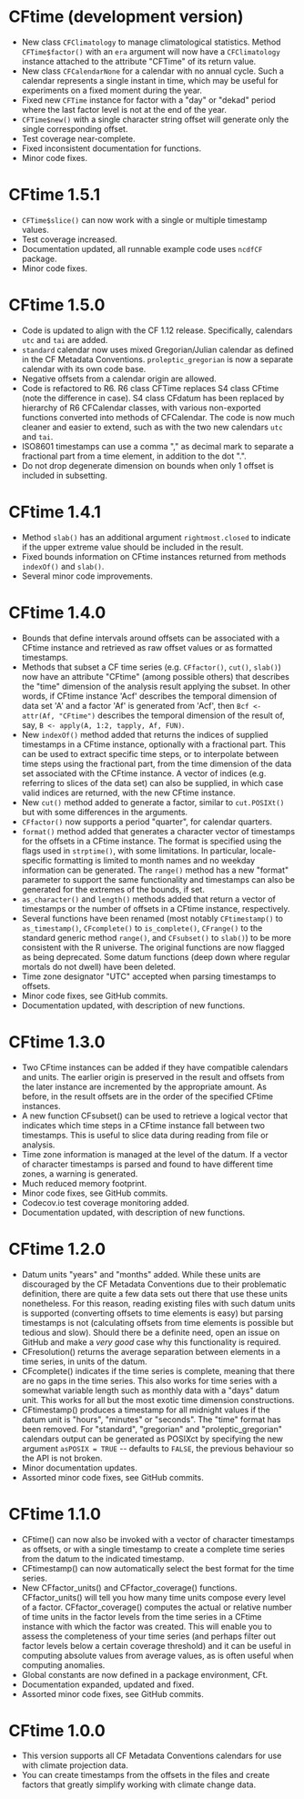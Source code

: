 # CFtime (development version)

* New class `CFClimatology` to manage climatological statistics. Method
`CFTime$factor()` with an `era` argument will now have a `CFClimatology`
instance attached to the attribute "CFTime" of its return value.
* New class `CFCalendarNone` for a calendar with no annual cycle. Such a 
calendar represents a single instant in time, which may be useful for 
experiments on a fixed moment during the year.
* Fixed new `CFTime` instance for factor with a "day" or "dekad" period where
the last factor level is not at the end of the year.
* `CFTime$new()` with a single character string offset will generate only the
single corresponding offset.
* Test coverage near-complete.
* Fixed inconsistent documentation for functions.
* Minor code fixes.

# CFtime 1.5.1

* `CFTime$slice()` can now work with a single or multiple timestamp values.
* Test coverage increased.
* Documentation updated, all runnable example code uses `ncdfCF` package.
* Minor code fixes.

# CFtime 1.5.0

* Code is updated to align with the CF 1.12 release. Specifically, calendars 
`utc` and `tai` are added.
* `standard` calendar now uses mixed Gregorian/Julian calendar as defined in the
CF Metadata Conventions. `proleptic_gregorian` is now a separate calendar with
its own code base.
* Negative offsets from a calendar origin are allowed.
* Code is refactored to R6. R6 class CFTime replaces S4 class CFtime (note the
difference in case). S4 class CFdatum has been replaced by hierarchy of
R6 CFCalendar classes, with various non-exported functions converted into
methods of CFCalendar. The code is now much cleaner and easier to extend, such
as with the two new calendars `utc` and `tai`.
* ISO8601 timestamps can use a comma "," as decimal mark to separate a 
fractional part from a time element, in addition to the dot ".".
* Do not drop degenerate dimension on bounds when only 1 offset is included in
subsetting.

# CFtime 1.4.1

* Method `slab()` has an additional argument `rightmost.closed` to indicate if
the upper extreme value should be included in the result.
* Fixed bounds information on CFtime instances returned from methods `indexOf()`
and `slab()`.
* Several minor code improvements.

# CFtime 1.4.0

* Bounds that define intervals around offsets can be associated with a CFtime
instance and retrieved as raw offset values or as formatted timestamps.
* Methods that subset a CF time series (e.g. `CFfactor()`, `cut()`, `slab()`)
now have an attribute "CFtime" (among possible others) that describes the "time"
dimension of the analysis result applying the subset. In other words, if CFtime 
instance 'Acf' describes the temporal dimension of data set 'A' and a factor 'Af'
is generated from 'Acf', then `Bcf <- attr(Af, "CFtime")` describes the temporal
dimension of the result of, say, `B <- apply(A, 1:2, tapply, Af, FUN)`.
* New `indexOf()` method added that returns the indices of supplied timestamps
in a CFtime instance, optionally with a fractional part. This can be used to
extract specific time steps, or to interpolate between time steps using the
fractional part, from the time dimension of the data set associated with the
CFtime instance. A vector of indices (e.g. referring to slices of the data set)
can also be supplied, in which case valid indices are returned, with the new
CFtime instance.
* New `cut()` method added to generate a factor, similar to `cut.POSIXt()` but with
some differences in the arguments.
* `CFfactor()` now supports a period "quarter", for calendar quarters.
* `format()` method added that generates a character vector of timestamps for the
offsets in a CFtime instance. The format is specified using the flags used in
`strptime()`, with some limitations. In particular, locale-specific formatting is
limited to month names and no weekday information can be generated. The `range()`
method has a new "format" parameter to support the same functionality and timestamps
can also be generated for the extremes of the bounds, if set.
* `as_character()` and `length()` methods added that return a vector of timestamps 
or the number of offsets in a CFtime instance, respectively.
* Several functions have been renamed (most notably `CFtimestamp()` to
`as_timestamp()`, `CFcomplete()` to `is_complete()`, `CFrange()` to the standard 
generic method `range()`, and `CFsubset()` to `slab()`) to be more consistent 
with the R universe. The original functions are now flagged as being deprecated. 
Some datum functions (deep down where regular mortals do not dwell) have been 
deleted.
* Time zone designator "UTC" accepted when parsing timestamps to offsets.
* Minor code fixes, see GitHub commits.
* Documentation updated, with description of new functions.

# CFtime 1.3.0

* Two CFtime instances can be added if they have compatible calendars and units.
The earlier origin is preserved in the result and offsets from the later instance
are incremented by the appropriate amount. As before, in the result offsets are 
in the order of the specified CFtime instances.
* A new function CFsubset() can be used to retrieve a logical vector that indicates
which time steps in a CFtime instance fall between two timestamps. This is useful
to slice data during reading from file or analysis.
* Time zone information is managed at the level of the datum. If a vector of character
timestamps is parsed and found to have different time zones, a warning is generated.
* Much reduced memory footprint.
* Minor code fixes, see GitHub commits.
* Codecov.io test coverage monitoring added.
* Documentation updated, with description of new functions.

# CFtime 1.2.0

* Datum units "years" and "months" added. While these units are discouraged by
the CF Metadata Conventions due to their problematic definition, there are quite
a few data sets out there that use these units nonetheless. For this reason,
reading existing files with such datum units is supported (converting offsets to
time elements is easy) but parsing timestamps is not (calculating offsets from
time elements is possible but tedious and slow). Should there be a definite need,
open an issue on GitHub and make a *very good* case why this functionality is
required.
* CFresolution() returns the average separation between elements in a time series,
in units of the datum.
* CFcomplete() indicates if the time series is complete, meaning that there are
no gaps in the time series. This also works for time series with a somewhat 
variable length such as monthly data with a "days" datum unit. This works for 
all but the most exotic time dimension constructions.
* CFtimestamp() produces a timestamp for all midnight values if the datum unit is
"hours", "minutes" or "seconds". The "time" format has been removed. For "standard",
"gregorian" and "proleptic_gregorian" calendars output can be generated as POSIXct
by specifying the new argument `asPOSIX = TRUE` -- defaults to `FALSE`, the
previous behaviour so the API is not broken.
* Minor documentation updates.
* Assorted minor code fixes, see GitHub commits.

# CFtime 1.1.0

* CFtime() can now also be invoked with a vector of character timestamps as offsets, or
with a single timestamp to create a complete time series from the datum to the
indicated timestamp.
* CFtimestamp() can now automatically select the best format for the time series.
* New CFfactor_units() and CFfactor_coverage() functions. CFfactor_units() will 
tell you how many time units compose every level of a factor. CFfactor_coverage() 
computes the actual or relative number of time units in the factor levels from the 
time series in a CFtime instance with which the factor was created. This will 
enable you to assess the completeness of your time series (and perhaps filter out 
factor levels below a certain coverage threshold) and it can be useful in computing 
absolute values from average values, as is often useful when computing anomalies.
* Global constants are now defined in a package environment, CFt.
* Documentation expanded, updated and fixed.
* Assorted minor code fixes, see GitHub commits.

# CFtime 1.0.0

* This version supports all CF Metadata Conventions calendars for use with climate 
projection data.
* You can create timestamps from the offsets in the files and create factors that 
greatly simplify working with climate change data.
